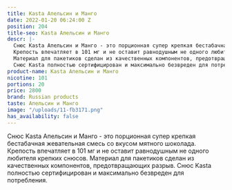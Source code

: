 ```yaml
---
title: Kasta Апельсин и Манго
date: 2022-01-20 06:24:00 Z
position: 204
title-seo: Kasta Апельсин и Манго
descr: |-
  Снюс Kasta Апельсин и Манго - это порционная супер крепкая бестабачная жевательная смесь со вкусом мятного шоколада.
  Крепость впечатляет в 101 мг и не оставит равнодушным не одного любителя крепких снюсов.
  Материал для пакетиков сделан из качественных компонентов, предотвращающих разрыв.
  Снюс Kasta полностью сертифицирован и максимально безвреден для потребления.
product-name: Kasta Апельсин и Манго
nicotine: 101
portions: 20
price: 2800
brand: Russian products
taste: Апельсин и Манго
image: "/uploads/11-fb3171.png"
has_availability: false
---
```


Снюс Kasta Апельсин и Манго - это порционная супер крепкая бестабачная жевательная смесь со вкусом мятного шоколада.
Крепость впечатляет в 101 мг и не оставит равнодушным не одного любителя крепких снюсов.
Материал для пакетиков сделан из качественных компонентов, предотвращающих разрыв.
Снюс Kasta полностью сертифицирован и максимально безвреден для потребления.